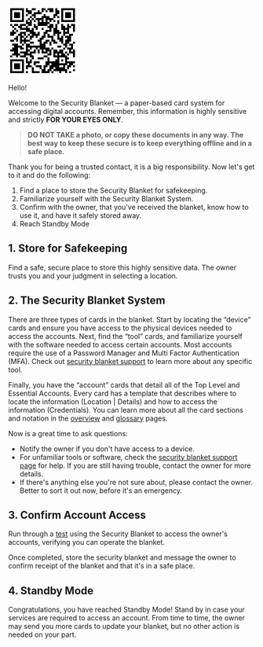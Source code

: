 ![offlinetrust.com/docs/contact-instructions.html](../assets/contact-instructions-doc-qr-code.png)

Hello!

Welcome to the Security Blanket — a paper-based card system for accessing digital accounts. Remember, this information is highly sensitive and strictly **FOR YOUR EYES ONLY**. 

> **DO NOT TAKE a photo, or copy these documents in any way. The best way to keep these secure is to keep everything offline and in a safe place.**

Thank you for being a trusted contact, it is a big responsibility. Now let's get to it and do the following:
1. Find a place to store the Security Blanket for safekeeping.
2. Familiarize yourself with the Security Blanket System.
3. Confirm with the owner, that you've received the blanket, know how to use it, and have it safely stored away.
4. Reach Standby Mode

## 1. Store for Safekeeping
Find a safe, secure place to store this highly sensitive data. The owner trusts you and your judgment in selecting a location.

## 2. The Security Blanket System
There are three types of cards in the blanket. Start by locating the “device” cards and ensure you have access to the physical devices needed to access the accounts. Next, find the “tool” cards, and familiarize yourself with the software needed to access certain accounts. Most accounts require the use of a Password Manager and Multi Factor Authentication (MFA). Check out [security blanket support](./support/) to learn more about any specific tool. 

Finally, you have the “account” cards that detail all of the Top Level and Essential Accounts. Every card has a template that describes where to locate the information (Location | Details) and how to access the information (Credentials). You can learn more about all the card sections and notation in the [overview](./card-overview.md) and [glossary](./glossary.md) pages.

Now is a great time to ask questions:
* Notify the owner if you don't have access to a device.
* For unfamiliar tools or software, check the [security blanket support page](./support/) for help. If you are still having trouble, contact the owner for more details.
* If there's anything else you're not sure about, please contact the owner. Better to sort it out now, before it's an emergency.

## 3. Confirm Account Access

Run through a [test](./contact-test-template.md) using the Security Blanket to access the owner's accounts, verifying you can operate the blanket.

Once completed, store the security blanket and message the owner to confirm receipt of the blanket and that it's in a safe place.

## 4. Standby Mode

Congratulations, you have reached Standby Mode! Stand by in case your services are required to access an account. From time to time, the owner may send you more cards to update your blanket, but no other action is needed on your part. 